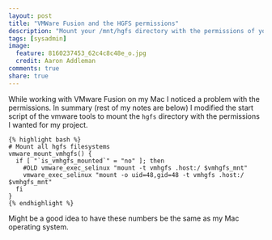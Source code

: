```yaml
---
layout: post
title: "VMWare Fusion and the HGFS permissions"
description: "Mount your /mnt/hgfs directory with the permissions of your choosing."
tags: [sysadmin]
image:
  feature: 8160237453_62c4c8c48e_o.jpg
  credit: Aaron Addleman
comments: true
share: true
---
```


While working with VMware Fusion on my Mac I noticed a problem with the permissions. In summary (rest of my notes are below) I modified the start script of the vmware tools to mount the `hgfs` directory with the permissions I wanted for my project.

    {% highlight bash %}
    # Mount all hgfs filesystems
    vmware_mount_vmhgfs() {
      if [ "`is_vmhgfs_mounted`" = "no" ]; then
        #OLD vmware_exec_selinux "mount -t vmhgfs .host:/ $vmhgfs_mnt"
        vmware_exec_selinux "mount -o uid=48,gid=48 -t vmhgfs .host:/ $vmhgfs_mnt"
      fi
    }
    {% endhighlight %}

Might be a good idea to have these numbers be the same as my Mac operating system.
